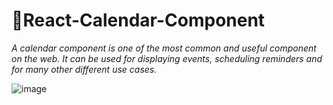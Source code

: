 # 📅React-Calendar-Component

*A calendar component is one of the most common and useful component on the web. It can be used for displaying events, scheduling reminders and for many other different use cases.*

![image](https://user-images.githubusercontent.com/97666287/229420937-034b687c-83c5-42b6-adae-0e1158a4c8d4.png)
